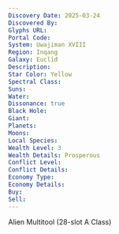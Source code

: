 ```yaml
---
Discovery Date: 2025-03-24
Discovered By:
Glyphs URL:
Portal Code:
System: Uwajiman XVIII
Region: Inqang
Galaxy: Euclid
Description:
Star Color: Yellow
Spectral Class:
Suns:
Water:
Dissonance: true
Black Hole:
Giant:
Planets:
Moons:
Local Species:
Wealth Level: 3
Wealth Details: Prosperous
Conflict Level:
Conflict Details:
Economy Type: 
Economy Details: 
Buy:
Sell:
---
```

Alien Multitool (28-slot A Class)